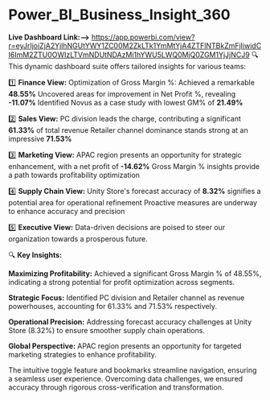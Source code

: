 # Power_BI_Business_Insight_360

**Live Dashboard Link:-->** https://app.powerbi.com/view?r=eyJrIjoiZjA2YjlhNGUtYWY1ZC00M2ZkLTk1YmMtYjA4ZTFlNTBkZmFjIiwidCI6ImM2ZTU0OWIzLTVmNDUtNDAzMi1hYWU5LWQ0MjQ0ZGM1YjJjNCJ9 
🔍 This dynamic dashboard suite offers tailored insights for various teams:

1️⃣ **Finance View:**
Optimization of Gross Margin %: Achieved a remarkable **48.55%**
Uncovered areas for improvement in Net Profit %, revealing **-11.07%**
Identified Novus as a case study with lowest GM% of **21.49%**

2️⃣ **Sales View:**
PC division leads the charge, contributing a significant **61.33%** of total revenue
Retailer channel dominance stands strong at an impressive **71.53%**

3️⃣ **Marketing View:**
APAC region presents an opportunity for strategic enhancement, with a net profit of **-14.62%**
Gross Margin % insights provide a path towards profitability optimization

4️⃣ **Supply Chain View:**
Unity Store's forecast accuracy of **8.32%** signifies a potential area for operational refinement
Proactive measures are underway to enhance accuracy and precision

5️⃣ **Executive View:**
Data-driven decisions are poised to steer our organization towards a prosperous future.

🔍 **Key Insights:**

**Maximizing Profitability:** Achieved a significant Gross Margin % of 48.55%, indicating a strong potential for profit optimization across segments.

**Strategic Focus:** Identified PC division and Retailer channel as revenue powerhouses, accounting for 61.33% and 71.53% respectively.

**Operational Precision:** Addressing forecast accuracy challenges at Unity Store (8.32%) to ensure smoother supply chain operations.

**Global Perspective:** APAC region presents an opportunity for targeted marketing strategies to enhance profitability.

The intuitive toggle feature and bookmarks streamline navigation, ensuring a seamless user experience. Overcoming data challenges, we ensured accuracy through rigorous cross-verification and transformation.
